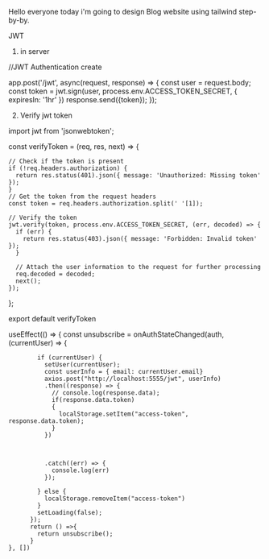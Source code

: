 Hello everyone today i'm going to design Blog website using tailwind step-by-by.

JWT

1. in server

//JWT Authentication create

app.post('/jwt', async(request, response) => {
    const user = request.body;
    const token = jwt.sign(user, process.env.ACCESS_TOKEN_SECRET, {
        expiresIn: '1hr'
    })
    response.send({token});
});


2. Verify jwt token

import jwt from 'jsonwebtoken';

const verifyToken = (req, res, next) => {
    
  
    // Check if the token is present
    if (!req.headers.authorization) {
      return res.status(401).json({ message: 'Unauthorized: Missing token' });
    }
    // Get the token from the request headers
    const token = req.headers.authorization.split(' '[1]);
  
    // Verify the token
    jwt.verify(token, process.env.ACCESS_TOKEN_SECRET, (err, decoded) => {
      if (err) {
        return res.status(403).json({ message: 'Forbidden: Invalid token' });
      }
  
      // Attach the user information to the request for further processing
      req.decoded = decoded;
      next();
    });
  };

export default verifyToken




 useEffect(() => {
        const unsubscribe = onAuthStateChanged(auth, (currentUser) => {
          
            if (currentUser) {
              setUser(currentUser);
              const userInfo = { email: currentUser.email}
              axios.post("http://localhost:5555/jwt", userInfo)
              .then((response) => {
                // console.log(response.data);
                if(response.data.token)
                {
                  localStorage.setItem("access-token", response.data.token);
                }
              })
              
              
              
              .catch((err) => {
                console.log(err)
              });
             
            } else {
              localStorage.removeItem("access-token")
            }
            setLoading(false);
          });
          return () =>{
            return unsubscribe();
          }
    }, [])